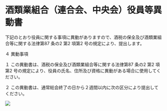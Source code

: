 # 酒類業組合（連合会、中央会）役員等異動書

下記のとおり役員に関する事項に異動がありますので、酒税の保全及び酒類業組合等に関する法律第87 条の2 第2 項第2 号の規定により、提出します。

４ 異動事項

１ この異動書は、酒税の保全及び酒類業組合等に関する法律第87 条の2 第2 項第2 号の規定により、役員の氏名、住所及び資格に異動がある場合に使用してください。

２ この異動書は、通常総会終了の日から２週間以内に次の区分により提出してください。

![](https://www.nta.go.jp/tmp/2de0cfc6-6381-425a-8304-9233b435a9ba/images/79a249fa6436861010711dfe9731bc0b24d197e3302de679710c91537519b869.jpg)